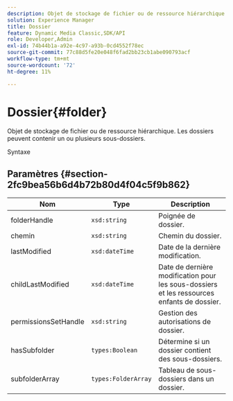 ```yaml
---
description: Objet de stockage de fichier ou de ressource hiérarchique. Les dossiers peuvent contenir un ou plusieurs sous-dossiers.
solution: Experience Manager
title: Dossier
feature: Dynamic Media Classic,SDK/API
role: Developer,Admin
exl-id: 74b44b1a-a92e-4c97-a93b-0cd4552f78ec
source-git-commit: 77c88d5fe20e048f6fad2bb23cb1abe090793acf
workflow-type: tm+mt
source-wordcount: '72'
ht-degree: 11%

---
```


# Dossier{#folder}

Objet de stockage de fichier ou de ressource hiérarchique. Les dossiers peuvent contenir un ou plusieurs sous-dossiers.

Syntaxe

## Paramètres {#section-2fc9bea56b6d4b72b80d4f04c5f9b862}

| Nom | Type | Description |
|---|---|---|
| folderHandle | `xsd:string` | Poignée de dossier. |
| chemin | `xsd:string` | Chemin du dossier. |
| lastModified | `xsd:dateTime` | Date de la dernière modification. |
| childLastModified | `xsd:dateTime` | Date de dernière modification pour les sous-dossiers et les ressources enfants de dossier. |
| permissionsSetHandle | `xsd:string` | Gestion des autorisations de dossier. |
| hasSubfolder | `types:Boolean` | Détermine si un dossier contient des sous-dossiers. |
| subfolderArray | `types:FolderArray` | Tableau de sous-dossiers dans un dossier. |
